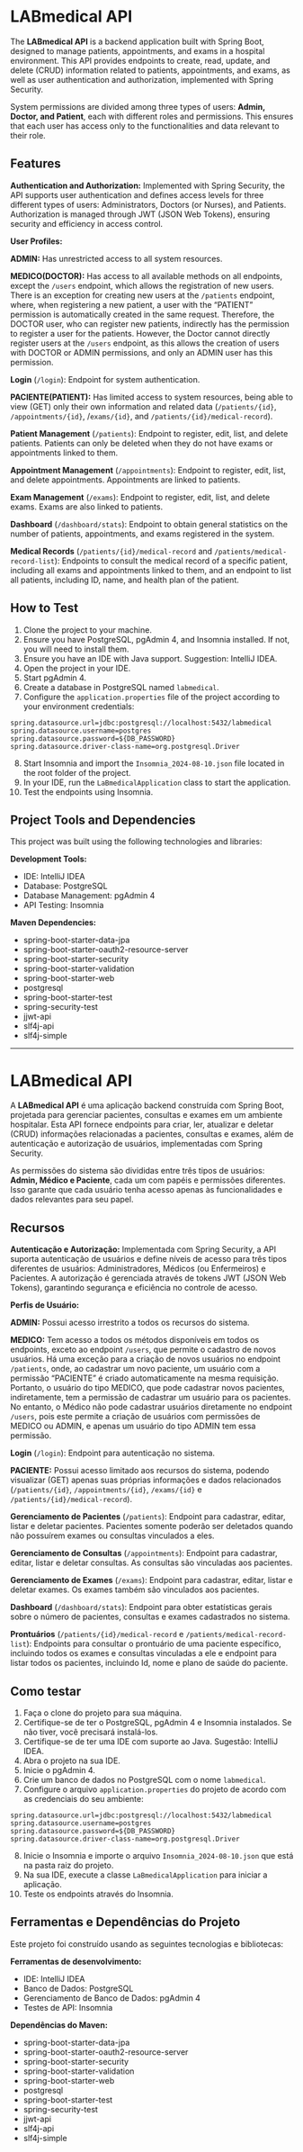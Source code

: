 
# LABmedical API

The **LABmedical API** is a backend application built with Spring Boot, designed to manage patients, appointments, and exams in a hospital environment. This API provides endpoints to create, read, update, and delete (CRUD) information related to patients, appointments, and exams, as well as user authentication and authorization, implemented with Spring Security.

System permissions are divided among three types of users: **Admin, Doctor, and Patient**, each with different roles and permissions. This ensures that each user has access only to the functionalities and data relevant to their role.

## Features

**Authentication and Authorization:** Implemented with Spring Security, the API supports user authentication and defines access levels for three different types of users: Administrators, Doctors (or Nurses), and Patients. Authorization is managed through JWT (JSON Web Tokens), ensuring security and efficiency in access control.

**User Profiles:**

**ADMIN:** Has unrestricted access to all system resources.

**MEDICO(DOCTOR):** Has access to all available methods on all endpoints, except the `/users` endpoint, which allows the registration of new users. There is an exception for creating new users at the `/patients` endpoint, where, when registering a new patient, a user with the “PATIENT” permission is automatically created in the same request. Therefore, the DOCTOR user, who can register new patients, indirectly has the permission to register a user for the patients. However, the Doctor cannot directly register users at the `/users` endpoint, as this allows the creation of users with DOCTOR or ADMIN permissions, and only an ADMIN user has this permission.

**Login** (`/login`): Endpoint for system authentication.

**PACIENTE(PATIENT):** Has limited access to system resources, being able to view (GET) only their own information and related data (`/patients/{id}`, `/appointments/{id}`, /`exams/{id}`, and `/patients/{id}/medical-record`).

**Patient Management** (`/patients`): Endpoint to register, edit, list, and delete patients. Patients can only be deleted when they do not have exams or appointments linked to them.

**Appointment Management** (`/appointments`): Endpoint to register, edit, list, and delete appointments. Appointments are linked to patients.

**Exam Management** (`/exams`): Endpoint to register, edit, list, and delete exams. Exams are also linked to patients.

**Dashboard** (`/dashboard/stats`): Endpoint to obtain general statistics on the number of patients, appointments, and exams registered in the system.

**Medical Records** (`/patients/{id}/medical-record` and `/patients/medical-record-list`): Endpoints to consult the medical record of a specific patient, including all exams and appointments linked to them, and an endpoint to list all patients, including ID, name, and health plan of the patient.


## How to Test

1. Clone the project to your machine.
2. Ensure you have PostgreSQL, pgAdmin 4, and Insomnia installed. If not, you will need to install them.
3. Ensure you have an IDE with Java support. Suggestion: IntelliJ IDEA.
4. Open the project in your IDE.
5. Start pgAdmin 4.
6. Create a database in PostgreSQL named `labmedical`.
7. Configure the `application.properties` file of the project according to your environment credentials:
```
spring.datasource.url=jdbc:postgresql://localhost:5432/labmedical
spring.datasource.username=postgres
spring.datasource.password=${DB_PASSWORD}
spring.datasource.driver-class-name=org.postgresql.Driver
```
8. Start Insomnia and import the `Insomnia_2024-08-10.json` file located in the root folder of the project.
9. In your IDE, run the `LaBmedicalApplication` class to start the application.
10. Test the endpoints using Insomnia.

## Project Tools and Dependencies

This project was built using the following technologies and libraries:

**Development Tools:**

- IDE: IntelliJ IDEA
- Database: PostgreSQL
- Database Management: pgAdmin 4
- API Testing: Insomnia

**Maven Dependencies:**

- spring-boot-starter-data-jpa
- spring-boot-starter-oauth2-resource-server
- spring-boot-starter-security
- spring-boot-starter-validation
- spring-boot-starter-web
- postgresql
- spring-boot-starter-test
- spring-security-test
- jjwt-api
- slf4j-api
- slf4j-simple

- - - - - - - - - - - - - - - - - - -

# LABmedical API

A **LABmedical API** é uma aplicação backend construída com Spring Boot, projetada para gerenciar pacientes, consultas e exames em um ambiente hospitalar. Esta API fornece endpoints para criar, ler, atualizar e deletar (CRUD) informações relacionadas a pacientes, consultas e exames, além de autenticação e autorização de usuários, implementadas com Spring Security.

As permissões do sistema são divididas entre três tipos de usuários: **Admin, Médico e Paciente**, cada um com papéis e permissões diferentes. Isso garante que cada usuário tenha acesso apenas às funcionalidades e dados relevantes para seu papel.

## Recursos

**Autenticação e Autorização:** Implementada com Spring Security, a API suporta autenticação de usuários e define níveis de acesso para três tipos diferentes de usuários: Administradores, Médicos (ou Enfermeiros) e Pacientes. A autorização é gerenciada através de tokens JWT (JSON Web Tokens), garantindo segurança e eficiência no controle de acesso.

**Perfis de Usuário:**

**ADMIN:** Possui acesso irrestrito a todos os recursos do sistema.

**MEDICO:** Tem acesso a todos os métodos disponíveis em todos os endpoints, exceto ao endpoint `/users`, que permite o cadastro de novos usuários. Há uma exceção para a criação de novos usuários no endpoint `/patients`, onde, ao cadastrar um novo paciente, um usuário com a permissão “PACIENTE” é criado automaticamente na mesma requisição. Portanto, o usuário do tipo MEDICO, que pode cadastrar novos pacientes, indiretamente, tem a permissão de cadastrar um usuário para os pacientes. No entanto, o Médico não pode cadastrar usuários diretamente no endpoint `/users`, pois este permite a criação de usuários com permissões de MEDICO ou ADMIN, e apenas um usuário do tipo ADMIN tem essa permissão.

**Login** (`/login`): Endpoint para autenticação no sistema.

**PACIENTE:** Possui acesso limitado aos recursos do sistema, podendo visualizar (GET) apenas suas próprias informações e dados relacionados (`/patients/{id}`, `/appointments/{id}`, `/exams/{id}` e `/patients/{id}/medical-record`).

**Gerenciamento de Pacientes** (`/patients`): Endpoint para cadastrar, editar, listar e deletar pacientes. Pacientes somente poderão ser deletados quando não possuírem exames ou consultas vinculados a eles.

**Gerenciamento de Consultas** (`/appointments`): Endpoint para cadastrar, editar, listar e deletar consultas. As consultas são vinculadas aos pacientes.

**Gerenciamento de Exames** (`/exams`): Endpoint para cadastrar, editar, listar e deletar exames. Os exames também são vinculados aos pacientes.

**Dashboard** (`/dashboard/stats`): Endpoint para obter estatísticas gerais sobre o número de pacientes, consultas e exames cadastrados no sistema.

**Prontuários** (`/patients/{id}/medical-record` e `/patients/medical-record-list`): Endpoints para consultar o prontuário de uma paciente específico, incluindo todos os exames e consultas vinculadas a ele e endpoint para listar todos os pacientes, incluindo Id, nome e plano de saúde do paciente.


## Como testar

1. Faça o clone do projeto para sua máquina.
2. Certifique-se de ter o PostgreSQL, pgAdmin 4 e Insomnia instalados. Se não tiver, você precisará instalá-los.
3. Certifique-se de ter uma IDE com suporte ao Java. Sugestão: IntelliJ IDEA.
4. Abra o projeto na sua IDE.
5. Inicie o pgAdmin 4.
6. Crie um banco de dados no PostgreSQL com o nome `labmedical`.
7. Configure o arquivo `application.properties` do projeto de acordo com as credenciais do seu ambiente:
```
spring.datasource.url=jdbc:postgresql://localhost:5432/labmedical
spring.datasource.username=postgres
spring.datasource.password=${DB_PASSWORD}
spring.datasource.driver-class-name=org.postgresql.Driver
```
8. Inicie o Insomnia e importe o arquivo `Insomnia_2024-08-10.json` que está na pasta raiz do projeto.
9. Na sua IDE, execute a classe `LaBmedicalApplication` para iniciar a aplicação.
10. Teste os endpoints através do Insomnia.

## Ferramentas e Dependências do Projeto

Este projeto foi construído usando as seguintes tecnologias e bibliotecas:

**Ferramentas de desenvolvimento:**

- IDE: IntelliJ IDEA
- Banco de Dados: PostgreSQL
- Gerenciamento de Banco de Dados: pgAdmin 4
- Testes de API: Insomnia

**Dependências do Maven:**

- spring-boot-starter-data-jpa
- spring-boot-starter-oauth2-resource-server
- spring-boot-starter-security
- spring-boot-starter-validation
- spring-boot-starter-web
- postgresql
- spring-boot-starter-test
- spring-security-test
- jjwt-api
- slf4j-api
- slf4j-simple


 
